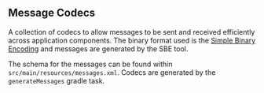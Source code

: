 ## Message Codecs

A collection of codecs to allow messages to be sent and received efficiently across application components. The binary format used is the [Simple Binary Encoding](https://github.com/real-logic/simple-binary-encoding) and messages are generated by the SBE tool.

The schema for the messages can be found within `src/main/resources/messages.xml`. Codecs are generated by the `generateMessages` gradle task.
